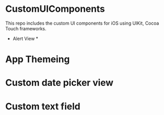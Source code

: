 # CustomUIComponents
This repo includes the custom UI components for iOS using UIKit, Cocoa Touch frameworks.

* Alert View *

# App Themeing

# Custom date picker view

# Custom text field


